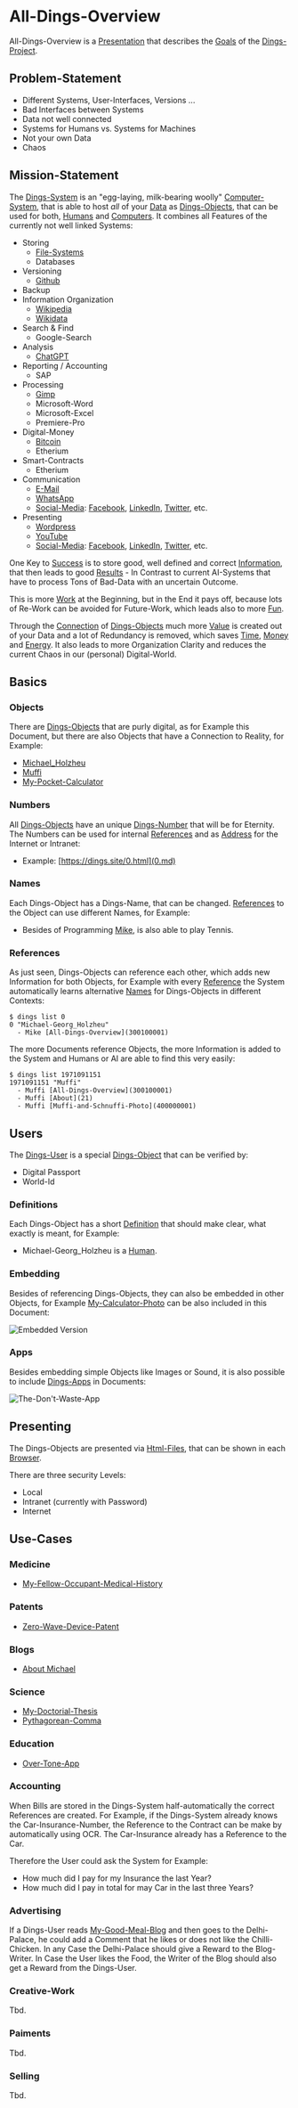 # All-Dings-Overview <a id="0"/>

All-Dings-Overview is a [Presentation](404.md) that describes the [Goals](60058.md) of the [Dings-Project](300000006.md).

## Problem-Statement <a id="6000"/>

- Different Systems, User-Interfaces, Versions ...
- Bad Interfaces between Systems
- Data not well connected
- Systems for Humans vs. Systems for Machines
- Not your own Data
- Chaos

## Mission-Statement <a id="1000"/>

The [Dings-System](300000007.md) is an "egg-laying, milk-bearing woolly" [Computer-System](9000153.md), that is able to host *all* of your [Data](60001.md) as [Dings-Objects](300000001.md), that can be used for both, [Humans](40000001.md) and [Computers](9000153.md). It combines all Features of the currently not well linked Systems:

- Storing
    - [File-Systems](9000025.md)
    - Databases
- Versioning
    - [Github](9000061.md)
- Backup
- Information Organization
    - [Wikipedia](190000006.md)
    - [Wikidata](191000001.md)
- Search & Find
    - Google-Search
- Analysis
    - [ChatGPT](9000150.md)
- Reporting / Accounting
    - SAP
- Processing
    - [Gimp](9000053.md)
    - Microsoft-Word
    - Microsoft-Excel
    - Premiere-Pro
- Digital-Money
    - [Bitcoin](130000023.md)
    - Etherium
- Smart-Contracts
    - Etherium
- Communication
    - [E-Mail](9000139.md)
    - [WhatsApp](9000139.md)
    - [Social-Media](241000000.md): [Facebook](240000017.md), [LinkedIn](241000001.md), [Twitter](190000008.md), etc.
- Presenting
    - [Wordpress](404.md)
    - [YouTube](190000001.md)
    - [Social-Media](241000000.md): [Facebook](240000017.md), [LinkedIn](241000001.md), [Twitter](190000008.md), etc.

One Key to [Success](60139.md) is to store good, well defined and correct [Information](60007.md), that then leads to good [Results](60033.md) - In Contrast to current AI-Systems that have to process Tons of Bad-Data with an uncertain Outcome.

This is more [Work](60036.md) at the Beginning, but in the End it pays off, because lots of Re-Work can be avoided for Future-Work, which leads also to more [Fun](60037.md).

Through the [Connection](60006.md) of [Dings-Objects](300000001.md) much more [Value](700030.md) is created out of your Data and a lot of Redundancy is removed, which saves [Time](10000002.md), [Money](6666.md) and [Energy](10000040.md). It also leads to more Organization Clarity and reduces the current Chaos in our (personal) Digital-World.

## Basics <a id="2000"/>

### Objects <a id="2010"/>

There are [Dings-Objects](300000001.md) that are purly digital, as for Example this Document, but there are also Objects that have a Connection to Reality, for Example:

- [Michael_Holzheu](0.md)
- [Muffi](1971091151.md)
- [My-Pocket-Calculator](1971091108.md)

### Numbers <a id="2020"/>

All [Dings-Objects](300000001.md) have an unique [Dings-Number](300000015.md) that will be for Eternity. The Numbers can be used for internal [References](60039.md) and as [Address](611002.md) for the Internet or Intranet:

- Example: [https://dings.site/0.html](0.md)

### Names <a id="2030"/>

Each Dings-Object has a Dings-Name, that can be changed. [References](60039.md) to the Object can use different Names, for Example:

- Besides of Programming [Mike](0.md), is also able to play Tennis.

### References <a id="2040"/>

As just seen, Dings-Objects can reference each other, which adds new Information for both Objects, for Example with every [Reference](60039.md) the System automatically learns alternative [Names](60048.md) for Dings-Objects in different Contexts:

```
$ dings list 0
0 "Michael-Georg_Holzheu"
  - Mike [All-Dings-Overview](300100001)
```

The more Documents reference Objects, the more Information is added to the System and Humans or AI are able to find this very easily:

```
$ dings list 1971091151
1971091151 "Muffi"
  - Muffi [All-Dings-Overview](300100001)
  - Muffi [About](21)
  - Muffi [Muffi-and-Schnuffi-Photo](400000001)
```

## Users <a id="2042"/>

The [Dings-User](300000037.md) is a special [Dings-Object](300000001.md) that can be verified by:

- Digital Passport
- World-Id

### Definitions <a id="2050"/>

Each Dings-Object has a short [Definition](13000002.md) that should make clear, what exactly is meant, for Example:

- Michael-Georg_Holzheu is a [Human](40000001.md).

### Embedding <a id="2060"/>

Besides of referencing Dings-Objects, they can also be embedded in other Objects, for Example [My-Calculator-Photo](400000105.md) can be also included in this Document:

![Embedded Version](400000105.jpg)

### Apps <a id="2070"/>

Besides embedding simple Objects like Images or Sound, it is also possible to include [Dings-Apps](300000020.md) in Documents:

![The-Don't-Waste-App](400000050.quiz)

## Presenting <a id="3000"/>

The Dings-Objects are presented via [Html-Files](9000134.md), that can be shown in each [Browser](9000128.md).

There are three security Levels:

- Local
- Intranet (currently with Password)
- Internet

## Use-Cases <a id="4000"/>

### Medicine <a id="4010"/>

- [My-Fellow-Occupant-Medical-History](1000010002.md)

### Patents <a id="4020"/>

- [Zero-Wave-Device-Patent](300050001.md)

### Blogs <a id="4030"/>

- [About Michael](21.md)

### Science <a id="4040"/>

- [My-Doctorial-Thesis](333333333.md)
- [Pythagorean-Comma](23.md#10100)

### Education <a id="4041"/>

- [Over-Tone-App](23.md#10500)

### Accounting <a id="4050"/>

When Bills are stored in the Dings-System half-automatically the correct References are created. For Example, if the Dings-System already knows the Car-Insurance-Number, the Reference to the Contract can be make by automatically using OCR.
The Car-Insurance already has a Reference to the Car.

Therefore the User could ask the System for Example:

- How much did I pay for my Insurance the last Year?
- How much did I pay in total for may Car in the last three Years?

### Advertising <a id="4060"/>

If a Dings-User reads [My-Good-Meal-Blog](21.md#3300) and then goes to the Delhi-Palace, he could add a Comment that he likes or does not like the Chilli-Chicken.
In any Case the Delhi-Palace should give a Reward to the Blog-Writer. In Case the User likes the Food, the Writer of the Blog should also get
a Reward from the Dings-User.

### Creative-Work <a id="4070"/>

Tbd.

### Paiments <a id="4080"/>

Tbd.

### Selling <a id="4090"/>

Tbd.

